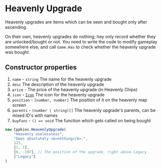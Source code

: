 # Heavenly Upgrade

Heavenly upgrades are items which can be seen and bought only after ascending.

On their own, heavenly upgrades do nothing; hey only record whether they are unlocked/bought or not. You need to write the code to modify gameplay somewhere else, and call `Game.Has` to check whether the heavenly upgrade was bought.

## Constructor properties

1. `name` - `string` The name for the heavenly upgrade
2. `desc` The description of the heavenly upgrade
3. `price` - The price of the heavenly upgrade (in Heavenly Chips)
4. `icon` - [`Icon`](types/Icon.md) The icon for the heavenly upgrade
5. `position` - `[number, number]` The position of it on the heavenly map screen
6. `parents` - `(number | string)[]` The heavenly upgrade's parents, can be mixed ID's with names
7. `buyFunc` - `() => void` The function which gets called on being bought

```ts
new Cppkies.HeavenlyUpgrade(
	"Heavenly uselessness",
	"Does absolutely <b>nothing</b>.",
	123,
	[1, 7],
	[6, -197], // The position of the upgrade, right above Legacy
	["Legacy"]
)
```

<!--TODO: PseudoCookieUpgrade, `showIf` -->
